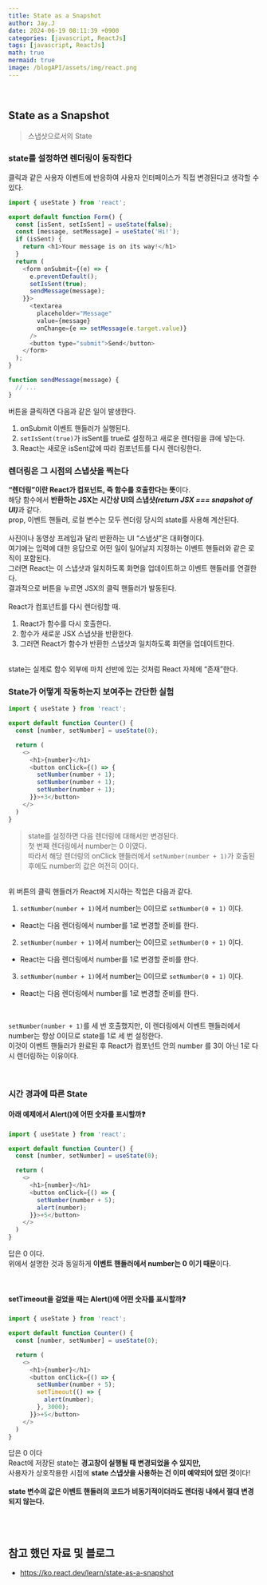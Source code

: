 ```yaml
---
title: State as a Snapshot
author: Jay.J
date: 2024-06-19 08:11:39 +0900
categories: [javascript, ReactJs]
tags: [javascript, ReactJs]
math: true
mermaid: true
image: /blogAPI/assets/img/react.png
---
```


<br>

## State as a Snapshot
> 스냅샷으로서의 State

### state를 설정하면 렌더링이 동작한다
클릭과 같은 사용자 이벤트에 반응하여 사용자 인터페이스가 직접 변경된다고 생각할 수 있다.

```js
import { useState } from 'react';

export default function Form() {
  const [isSent, setIsSent] = useState(false);
  const [message, setMessage] = useState('Hi!');
  if (isSent) {
    return <h1>Your message is on its way!</h1>
  }
  return (
    <form onSubmit={(e) => {
      e.preventDefault();
      setIsSent(true);
      sendMessage(message);
    }}>
      <textarea
        placeholder="Message"
        value={message}
        onChange={e => setMessage(e.target.value)}
      />
      <button type="submit">Send</button>
    </form>
  );
}

function sendMessage(message) {
  // ...
}
```
버튼을 클릭하면 다음과 같은 일이 발생한다.

1. onSubmit 이벤트 핸들러가 실행된다.
2. ```setIsSent(true)```가 isSent를 true로 설정하고 새로운 렌더링을 큐에 넣는다.
3. React는 새로운 isSent값에 따라 컴포넌트를 다시 렌더링한다.

### 렌더링은 그 시점의 스냅샷을 찍는다
<b>“렌더링”이란 React가 컴포넌트, 즉 함수를 호출한다는 뜻</b>이다.<br>
해당 함수에서 <b>반환하는 JSX는 시간상 UI의 스냅샷<i>(return JSX === snapshot of UI)</i></b>과 같다.<br>
prop, 이벤트 핸들러, 로컬 변수는 모두 렌더링 당시의 state를 사용해 계산된다.<br>
<br>
사진이나 동영상 프레임과 달리 반환하는 UI “스냅샷”은 대화형이다.<br>
여기에는 입력에 대한 응답으로 어떤 일이 일어날지 지정하는 이벤트 핸들러와 같은 로직이 포함된다.<br>
그러면 React는 이 스냅샷과 일치하도록 화면을 업데이트하고 이벤트 핸들러를 연결한다.<br>
결과적으로 버튼을 누르면 JSX의 클릭 핸들러가 발동된다.<br>
<br>
React가 컴포넌트를 다시 렌더링할 때.
1. React가 함수를 다시 호출한다.
2. 함수가 새로운 JSX 스냅샷을 반환한다.
3. 그러면 React가 함수가 반환한 스냅샷과 일치하도록 화면을 업데이트한다.

<br>

<img src="../assets/img/react//snapshot_01.png" alt="" style="max-width:700px">

<br>
state는 실제로 함수 외부에 마치 선반에 있는 것처럼 React 자체에 “존재”한다.

<br>

<img src="../assets/img/react//snapshot_02.png" alt="" style="max-width:700px">

<br>

### State가 어떻게 작동하는지 보여주는 간단한 실험

```js
import { useState } from 'react';

export default function Counter() {
  const [number, setNumber] = useState(0);

  return (
    <>
      <h1>{number}</h1>
      <button onClick={() => {
        setNumber(number + 1);
        setNumber(number + 1);
        setNumber(number + 1);
      }}>+3</button>
    </>
  )
}
```
> state를 설정하면 다음 렌더링에 대해서만 변경된다.<br>
> 첫 번째 렌더링에서 number는 0 이였다.<br>
> 따라서 해당 렌더링의 onClick 핸들러에서 ```setNumber(number + 1)```가 호출된 후에도 number의 값은 여전히 0이다.

<br>
위 버튼의 클릭 핸들러가 React에 지시하는 작업은 다음과 같다.

1. ```setNumber(number + 1)```에서 number는 0이므로 ```setNumber(0 + 1)``` 이다.
- React는 다음 렌더링에서 number를 1로 변경할 준비를 한다.
2. ```setNumber(number + 1)```에서 number는 0이므로 ```setNumber(0 + 1)``` 이다.
- React는 다음 렌더링에서 number를 1로 변경할 준비를 한다.
3. ```setNumber(number + 1)```에서 number는 0이므로 ```setNumber(0 + 1)``` 이다.
- React는 다음 렌더링에서 number를 1로 변경할 준비를 한다.

<br>

```setNumber(number + 1)```를 세 번 호출했지만, 이 렌더링에서 이벤트 핸들러에서 number는 항상 0이므로 state를 1로 세 번 설정한다.<br>
이것이 이벤트 핸들러가 완료된 후 React가 컴포넌트 안의 number 를 3이 아닌 1로 다시 렌더링하는 이유이다.

<br>

### 시간 경과에 따른 State

#### 아래 예제에서 Alert()에 어떤 숫자를 표시할까❓

```js
import { useState } from 'react';

export default function Counter() {
  const [number, setNumber] = useState(0);

  return (
    <>
      <h1>{number}</h1>
      <button onClick={() => {
        setNumber(number + 5);
        alert(number);
      }}>+5</button>
    </>
  )
}
```

답은 0 이다.<br>
위에서 설명한 것과 동일하게 <b>이벤트 핸들러에서 number는 0 이기 때문</b>이다.<br>

<br>

#### setTimeout을 걸었을 때는 Alert()에 어떤 숫자를 표시할까❓

```js
import { useState } from 'react';

export default function Counter() {
  const [number, setNumber] = useState(0);

  return (
    <>
      <h1>{number}</h1>
      <button onClick={() => {
        setNumber(number + 5);
        setTimeout(() => {
          alert(number);
        }, 3000);
      }}>+5</button>
    </>
  )
}
```

답은 0 이다<br>
React에 저장된 state는 <b>경고창이 실행될 때 변경되었을 수 있지만,</b><br>
사용자가 상호작용한 시점에 <b>state 스냅샷을 사용하는 건 이미 예약되어 있던 것</b>이다!<br>
<br>
<b>state 변수의 값은 이벤트 핸들러의 코드가 비동기적이더라도 렌더링 내에서 절대 변경되지 않는다.</b>


<br>
<br>

## 참고 했던 자료 및 블로그  
 - <a href="https://ko.react.dev/learn/state-as-a-snapshot" target="_blank">https://ko.react.dev/learn/state-as-a-snapshot</a>
 
